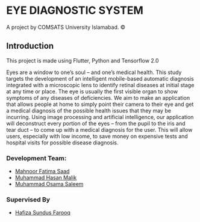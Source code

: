 # EYE DIAGNOSTIC SYSTEM

A project by COMSATS University Islamabad. ©

## Introduction

This project is made using Flutter, Python and Tensorflow 2.0

Eyes are a window to one’s soul – and one’s medical health. This study targets the development of an intelligent mobile-based automatic diagnosis integrated with a microscopic lens to identify retinal diseases at initial stage at any time or place. The eye is usually the first visible organ to show symptoms of any diseases of deficiencies. We aim to make an application that allows people at home to simply point their camera to their eye and get a medical diagnosis of the possible health issues that they may be incurring. Using image processing and artificial intelligence, our application will deconstruct every portion of the eyes – from the pupil to the iris and tear duct – to come up with a medical diagnosis for the user. This will allow users, especially with low income, to save money on expensive tests and hospital visits for possible disease diagnosis.

### Development Team:

- [Mahnoor Fatima Saad](https://twitter.com/agirlismahnoor)
- [Muhammad Hasan Malik](https://twitter.com/ihassanjavaid)
- [Muhammad Osama Saleem](https://twitter.com/osama_1_1_1)

### Supervised By

- [Hafiza Sundus Farooq](http://ww3.comsats.edu.pk/faculty/FacultyAtoZ.aspx)
